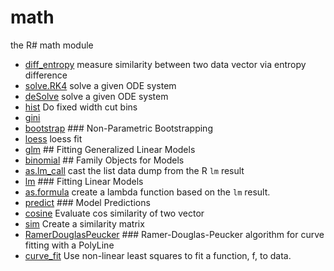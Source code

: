 # math

the R# math module

+ [diff_entropy](math/diff_entropy.1) measure similarity between two data vector via entropy difference
+ [solve.RK4](math/solve.RK4.1) solve a given ODE system
+ [deSolve](math/deSolve.1) solve a given ODE system
+ [hist](math/hist.1) Do fixed width cut bins
+ [gini](math/gini.1) 
+ [bootstrap](math/bootstrap.1) ### Non-Parametric Bootstrapping
+ [loess](math/loess.1) loess fit
+ [glm](math/glm.1) ## Fitting Generalized Linear Models
+ [binomial](math/binomial.1) ## Family Objects for Models
+ [as.lm_call](math/as.lm_call.1) cast the list data dump from the R ``lm`` result
+ [lm](math/lm.1) ### Fitting Linear Models
+ [as.formula](math/as.formula.1) create a lambda function based on the ``lm`` result.
+ [predict](math/predict.1) ### Model Predictions
+ [cosine](math/cosine.1) Evaluate cos similarity of two vector
+ [sim](math/sim.1) Create a similarity matrix
+ [RamerDouglasPeucker](math/RamerDouglasPeucker.1) ### Ramer-Douglas-Peucker algorithm for curve fitting with a PolyLine
+ [curve_fit](math/curve_fit.1) Use non-linear least squares to fit a function, f, to data.
